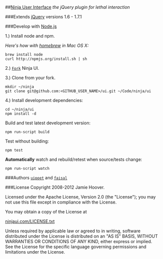 ##[Ninja User Interface](http://ninjaui.com/)
*the jQuery plugin for lethal interaction*

###Extends [jQuery](http://jquery.com/)
versions 1.6 - 1.7.1

###Develop with [Node.js](http://nodejs.org/)

1.) Install node and npm.

*Here's how with [homebrew](http://mxcl.github.com/homebrew/) in Mac OS X:*

    brew install node
    curl http://npmjs.org/install.sh | sh

2.) [`Fork`](fork_select) Ninja UI.

3.) Clone from your fork.

    mkdir ~/ninja
    git clone git@github.com:<GITHUB_USER_NAME>/ui.git ~/Code/ninja/ui

4.) Install development dependencies:

    cd ~/ninja/ui
    npm install -d

Build and test latest development version:

    npm run-script build
    
Test without building:

    npm test

**Automatically** watch and rebuild/retest when source/tests change:

    npm run-script watch

###Authors
[`uipoet`](/uipoet "Jamie Hoover") and [`faisal`](/faisal "Faisal N. Jawdat")

###License
Copyright 2008-2012 Jamie Hoover.

Licensed under the Apache License, Version 2.0 (the "License");
you may not use this file except in compliance with the License.

You may obtain a copy of the License at

[ninjaui.com/LICENSE.txt](http://ninjaui.com/LICENSE.txt)

Unless required by applicable law or agreed to in writing, software
distributed under the License is distributed on an "AS IS" BASIS,
WITHOUT WARRANTIES OR CONDITIONS OF ANY KIND, either express or implied.
See the License for the specific language governing permissions and
limitations under the License.
